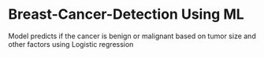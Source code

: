 # Breast-Cancer-Detection Using ML
Model predicts if the cancer is benign or malignant based on tumor size and other factors using Logistic regression
